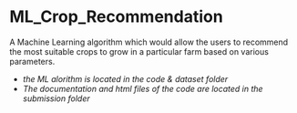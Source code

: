 # ML_Crop_Recommendation
A Machine Learning algorithm which would allow the users to recommend the most suitable crops to grow in a particular farm based on various parameters.

- *the ML alorithm is located in the code & dataset folder* 
- *The documentation and html files of the code are located in the submission folder* 
